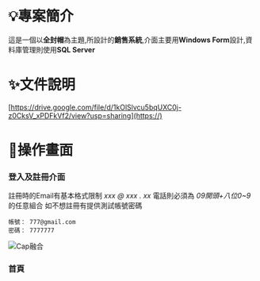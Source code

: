 # 💡專案簡介
這是一個以**全封帽**為主題,所設計的**銷售系統**,介面主要用**Windows Form**設計,資料庫管理則使用**SQL Server**

# ✨文件說明
[https://drive.google.com/file/d/1kOlSlvcu5bqUXC0j-z0CksV_xPDFkVf2/view?usp=sharing](https://)

# 👀操作畫面
### 登入及註冊介面
註冊時的Email有基本格式限制 *xxx @ xxx . xx*
電話則必須為 *09開頭+八位0~9* 的任意組合
如不想註冊有提供測試帳號密碼
```
帳號： 777@gmail.com
密碼： 7777777
```
![Cap融合]()

### 首頁
